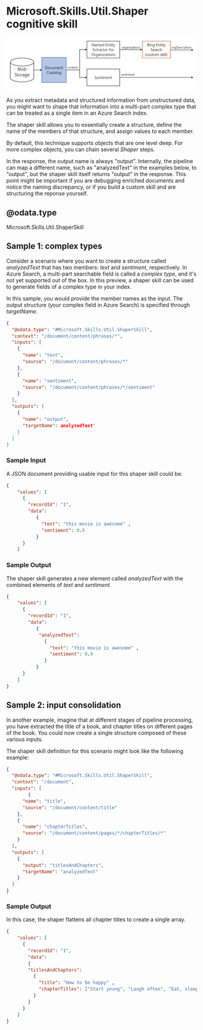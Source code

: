 #	Microsoft.Skills.Util.Shaper cognitive skill


![](media/sample-skillset.png)

As you extract metadata and structured information from unstructured data, you might want to shape that information into a multi-part complex type that can be treated as a single item in an Azure Search index.

The shaper skill allows you to essentially create a structure, define the name of the members of that structure, and assign values to each member.

By default, this technique supports objects that are one level deep. For more complex objects, you can chain several *Shaper* steps.

In the response, the output name is always "output". Internally, the pipeline can map a different name, such as "analyzedText" in the examples below, to "output", but the shaper skill itself returns "output" in the response. This point might be important if you are debugging enriched documents and notice the naming discrepancy, or if you build a custom skill and are structuring the reponse yourself.


## @odata.type  
Microsoft.Skills.Util.ShaperSkill

## Sample 1: complex types

Consider a scenario where you want to create a structure called *analyzedText* that has two members: *text* and *sentiment*, respectively. 
In Azure Search, a multi-part searchable field is called a *complex type*, and it's not yet supported out of the box. In this preview, a shaper skill can be used to generate fields of a complex type in your index. 

In this sample, you would provide the member names as the input. The output structure (your complex field in Azure Search) is specified through *targetName*. 


```json
{
  "@odata.type": "#Microsoft.Skills.Util.ShaperSkill",
  "context": "/document/content/phrases/*",
  "inputs": [
    {
      "name": "text",
      "source": "/document/content/phrases/*"
    },
    {
      "name": "sentiment",
      "source": "/document/content/phrases/*/sentiment"
    }
  ],
  "outputs": [
    {
      "name": "output",
      "targetName": analyzedText"
    }
  ]
}
```

###	Sample Input
A JSON document providing usable input for this shaper skill could be:

```json
{
    "values": [
      {
        "recordId": "1",
        "data":
           {
             "text": "this movie is awesome" ,
             "sentiment": 0.9
           }
      }
    ]
```


###	Sample Output
The shaper skill generates a new element called *analyzedText* with the combined elements of *text* and *sentiment*. 

```json
{
    "values": [
      {
        "recordId": "1",
        "data":
           {
            "analyzedText": 
              {
                "text": "this movie is awesome" ,
                "sentiment": 0.9
              }
           }
      }
    ]
}
```

## Sample 2: input consolidation

In another example, imagine that at different stages of pipeline processing, you have extracted the title of a book, and chapter titles on different pages of the book. You could now create a single structure composed of these various inputs.

The shaper skill definition for this scenario might look like the following example:

```json
{
  "@odata.type": "#Microsoft.Skills.Util.ShaperSkill",
  "context": "/document",
  "inputs": [
        {
      "name": "title",
      "source": "/document/content/title"
    },
    {
      "name": "chapterTitles",
      "source": "/document/content/pages/*/chapterTitles/*"
    }
  ],
  "outputs": [
    {
      "output": "titlesAndChapters",
      "targetName": "analyzedText"
    }
  ]
}
```
###	Sample Output
In this case, the shaper flattens all chapter titles to create a single array. 


```json
{
    "values": [
      {
        "recordId": "1",
        "data":
        {
        "titlesAndChapters": 
          {
            "title": "How to be happy" ,
            "chapterTitles": ["Start young", "Laugh often", "Eat, sleep and exercise"]
          }
        }
      }
    ]
}
```


